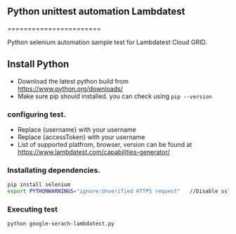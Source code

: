 ## Python unittest automation Lambdatest
=======================

Python selenium automation sample test for Lambdatest Cloud GRID.


## Install Python
 - Download the latest python build from https://www.python.org/downloads/
 - Make sure pip should installed. you can check using `pip --version`


### configuring test.
- Replace {username}  with your username 
- Replace {accessToken}  with your username 
- List of supported platfrom, browser, version can be found at https://www.lambdatest.com/capabilities-generator/


### Installating dependencies.
```bash
pip install selenium
export PYTHONWARNINGS="ignore:Unverified HTTPS request"   //Disable ssl warning
```

### Executing test
```bash
python google-serach-lambdatest.py
```